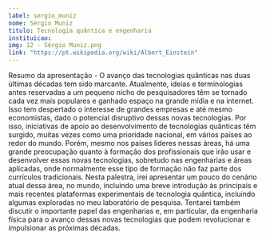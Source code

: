 ```yaml
---
label: sergio_muniz
nome: Sérgio Muniz
titulo: Tecnologia quântica e engenharia
instituicao:
img: 12 - Sérgio Muniz.png
link: "https://pt.wikipedia.org/wiki/Albert_Einstein"
---
```


Resumo da apresentação - O avanço das tecnologias quânticas nas duas últimas décadas tem sido marcante. Atualmente, ideias e terminologias antes reservadas a um pequeno 
nicho de pesquisadores têm se tornado cada vez mais populares e ganhado espaço na grande mídia e na internet. Isso tem despertado o interesse de grandes empresas e até 
mesmo economistas, dado o potencial disruptivo dessas novas tecnologias. Por isso, iniciativas de apoio ao desenvolvimento de tecnologias quânticas têm surgido, muitas 
vezes como uma prioridade nacional, em vários países ao redor do mundo. Porém, mesmo nos países líderes nessas áreas, há uma grande preocupação quanto à formação dos 
profissionais que irão usar e desenvolver essas novas tecnologias, sobretudo nas engenharias e áreas aplicadas, onde normalmente esse tipo de formação não faz parte dos 
currículos tradicionais.
Nesta palestra, irei apresentar um pouco do cenário atual dessa área, no mundo, incluindo uma breve introdução às principais e mais recentes plataformas experimentais de 
tecnologia quântica, incluindo algumas exploradas no meu laboratório de pesquisa. Tentarei também discutir o importante papel das engenharias e, em particular, da engenharia 
física para o avanço dessas novas tecnologias que podem revolucionar e impulsionar as próximas décadas.
